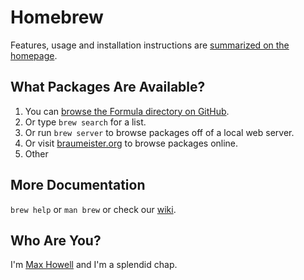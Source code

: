 Homebrew
========
Features, usage and installation instructions are [summarized on the homepage][home].

What Packages Are Available?
----------------------------
1. You can [browse the Formula directory on GitHub][formula].
2. Or type `brew search` for a list.
3. Or run `brew server` to browse packages off of a local web server.
4. Or visit [braumeister.org][braumeister] to browse packages online.
5. Other

More Documentation
------------------
`brew help` or `man brew` or check our [wiki][].

Who Are You?
------------
I'm [Max Howell][mxcl] and I'm a splendid chap.


[home]:http://mxcl.github.com/homebrew
[wiki]:http://wiki.github.com/mxcl/homebrew
[mxcl]:http://twitter.com/mxcl
[formula]:http://github.com/mxcl/homebrew/tree/master/Library/Formula/
[braumeister]:http://braumeister.org
